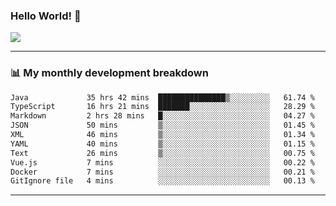 ### Hello World! 👋

<a>
  <img align="center" src="https://github-readme-stats.vercel.app/api?username=megatunger&count_private=true&include_all_commits=true&bg_color=30,56CCF2,2F80ED&title_color=fff&text_color=fff" />
</a>

------
### 📊 My monthly development breakdown

<!--START_SECTION:waka-->

```txt
Java             35 hrs 42 mins  ███████████████▒░░░░░░░░░   61.74 %
TypeScript       16 hrs 21 mins  ███████░░░░░░░░░░░░░░░░░░   28.29 %
Markdown         2 hrs 28 mins   █░░░░░░░░░░░░░░░░░░░░░░░░   04.27 %
JSON             50 mins         ▒░░░░░░░░░░░░░░░░░░░░░░░░   01.45 %
XML              46 mins         ▒░░░░░░░░░░░░░░░░░░░░░░░░   01.34 %
YAML             40 mins         ▒░░░░░░░░░░░░░░░░░░░░░░░░   01.15 %
Text             26 mins         ▒░░░░░░░░░░░░░░░░░░░░░░░░   00.75 %
Vue.js           7 mins          ░░░░░░░░░░░░░░░░░░░░░░░░░   00.22 %
Docker           7 mins          ░░░░░░░░░░░░░░░░░░░░░░░░░   00.21 %
GitIgnore file   4 mins          ░░░░░░░░░░░░░░░░░░░░░░░░░   00.13 %
```

<!--END_SECTION:waka-->

------
